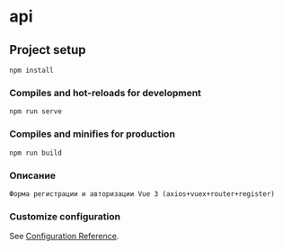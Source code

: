 # api

## Project setup
```
npm install
```

### Compiles and hot-reloads for development
```
npm run serve
```

### Compiles and minifies for production
```
npm run build
```

### Описание
```
Форма регистрации и авторизации Vue 3 (axios+vuex+router+register)
```

### Customize configuration
See [Configuration Reference](https://cli.vuejs.org/config/).
